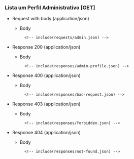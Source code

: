 ### Lista um Perfil Administrativo [GET]

+ Request with body (application/json)

    + Body

            <!-- include(requests/admin.json) -->

+ Response 200 (application/json)

    + Body

            <!-- include(responses/admin-profile.json) -->

+ Response 400 (application/json)

    + Body

            <!-- include(responses/bad-request.json) -->

+ Response 403 (application/json)

    + Body

            <!-- include(responses/forbidden.json) -->

+ Response 404 (application/json)

    + Body

            <!-- include(responses/not-found.json) -->
